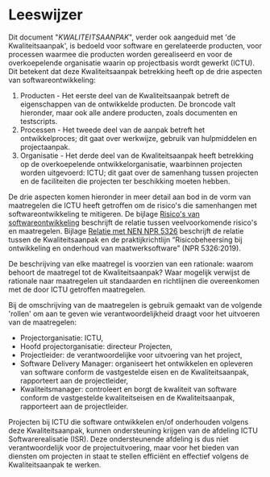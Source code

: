 # Leeswijzer

Dit document "$KWALITEITSAANPAK$", verder ook aangeduid met 'de Kwaliteitsaanpak', is bedoeld voor software en gerelateerde producten, voor processen waarmee die producten worden gerealiseerd en voor de overkoepelende organisatie waarin op projectbasis wordt gewerkt (ICTU). Dit betekent dat deze Kwaliteitsaanpak betrekking heeft op de drie aspecten van softwareontwikkeling:

1. Producten - Het eerste deel van de Kwaliteitsaanpak betreft de eigenschappen van de ontwikkelde producten. De broncode valt hieronder, maar ook alle andere producten, zoals documenten en testscripts.
2. Processen - Het tweede deel van de aanpak betreft het ontwikkelproces; dit gaat over werkwijze, gebruik van hulpmiddelen en projectaanpak.
3. Organisatie - Het derde deel van de Kwaliteitsaanpak heeft betrekking op de overkoepelende ontwikkelorganisatie, waarbinnen projecten worden uitgevoerd: ICTU; dit gaat over de samenhang tussen projecten en de faciliteiten die projecten ter beschikking moeten hebben.

De drie aspecten komen hieronder in meer detail aan bod in de vorm van maatregelen die ICTU heeft getroffen om de risico's die samenhangen met softwareontwikkeling te mitigeren. De bijlage [Risico's van softwareontwikkeling](#risico-s-van-softwareontwikkeling) beschrijft de relatie tussen veelvoorkomende risico's en maatregelen. Bijlage [Relatie met NEN NPR 5326](#relatie-met-nen-npr-5326) beschrijft de relatie tussen de Kwaliteitsaanpak en de praktijkrichtlijn “Risicobeheersing bij ontwikkeling en onderhoud van maatwerksoftware” (NPR 5326:2019).

De beschrijving van elke maatregel is voorzien van een rationale: waarom behoort de maatregel tot de Kwaliteitsaanpak? Waar mogelijk verwijst de rationale naar maatregelen uit standaarden en richtlijnen die overeenkomen met de door ICTU getroffen maatregelen.

Bij de omschrijving van de maatregelen is gebruik gemaakt van de volgende 'rollen' om aan te geven wie verantwoordelijkheid draagt voor het uitvoeren van de maatregelen:

* Projectorganisatie: ICTU,
* Hoofd projectorganisatie: directeur Projecten,
* Projectleider: de verantwoordelijke voor uitvoering van het project,
* Software Delivery Manager: organiseert het ontwikkelen en opleveren van software conform de vastgestelde eisen en de Kwaliteitsaanpak, rapporteert aan de projectleider,
* Kwaliteitsmanager: controleert en borgt de kwaliteit van software conform de vastgestelde kwaliteitseisen en de Kwaliteitsaanpak, rapporteert aan de projectleider.

Projecten bij ICTU die software ontwikkelen en/of onderhouden volgens deze Kwaliteitsaanpak, kunnen ondersteuning krijgen van de afdeling ICTU Softwarerealisatie (ISR). Deze ondersteunende afdeling is dus niet verantwoordelijk voor de projectuitvoering, maar voor het bieden van diensten om projecten in staat te stellen efficiënt en effectief volgens de Kwaliteitsaanpak te werken.
